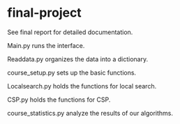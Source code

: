 # final-project

See final report for detailed documentation.

Main.py runs the interface.

Readdata.py organizes the data into a dictionary.

course_setup.py sets up the basic functions.

Localsearch.py holds the functions for local search.

CSP.py holds the functions for CSP.

course_statistics.py analyze the results of our algorithms. 
